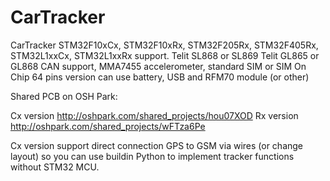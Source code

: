 CarTracker
==========

CarTracker
STM32F10xCx, STM32F10xRx, STM32F205Rx, STM32F405Rx, STM32L1xxCx, STM32L1xxRx support.
Telit SL868 or SL869
Telit GL865 or GL868
CAN support,
MMA7455 accelerometer,
standard SIM or SIM On Chip
64 pins version can use battery, USB and RFM70 module (or other)


Shared PCB on OSH Park:

Cx version http://oshpark.com/shared_projects/hou07XOD
Rx version http://oshpark.com/shared_projects/wFTza6Pe

Cx version support direct connection GPS to GSM via wires (or change layout) so you can use buildin Python to implement tracker functions without STM32 MCU.
